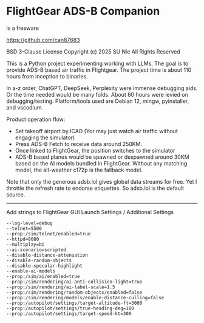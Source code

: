 # FlightGear ADS-B Companion 
is a freeware

https://github.com/can87683

BSD 3-Clause License
Copyright (c) 2025 SU Nie
All Rights Reserved

This is a Python project experimenting 
working with LLMs. The goal is to 
provide ADS-B based air traffic in 
Flightgear. The project time is 
about 110 hours from inception to binaries.

In a-z order, ChatGPT, DeepSeek, Perplexity
were immense debugging aids. Or the
time needed would be many folds. About
60 hours were levied on debugging/testing.
Platform/tools used are Debian 12, mingw, 
pyinstaller, and vscodium.

Product operation flow:
- Set takeoff airport by ICAO
  (Yor may just watch air 
  traffic without engaging the
  simulator)
- Press ADS-B Fetch to receive data 
  around 250KM.
- Once linked to FlightGear, the 
  position switches to the simulator
- ADS-B based planes would be spawned or 
  despawned around 30KM based on the AI 
  models bundled in FlightGear. Without 
  any matching model, the all-weather 
  c172p is the fallback model.

Note that only the generous adsb.lol
gives global data streams for free. 
Yet I throttle the refresh rate to 
endorse etiquettes. So adsb.lol is
the default source.

        
-----------------------------------------------------

Add strings to FlightGear GUI Launch Settings / Additional Settings
    
    --log-level=debug
    --telnet=5500
    --prop:/sim/telnet/enabled=true
    --httpd=8080
    --multiplay=bi
    --ai-scenario=scripted
    --disable-distance-attenuation
    --disable-random-objects
    --disable-specular-highlight
    --enable-ai-models
    --prop:/sim/ai/enabled=true
    --prop:/sim/rendering/ai-anti-collision-light=true
    --prop:/sim/rendering/ai-label-scale=1.5
    --prop:/sim/rendering/random-objects/enabled=false
    --prop:/sim/rendering/models/enable-distance-culling=false
    --prop:/autopilot/settings/target-altitude-ft=3000
    --prop:/autopilot/settings/true-heading-deg=180
    --prop:/autopilot/settings/target-speed-kt=300
